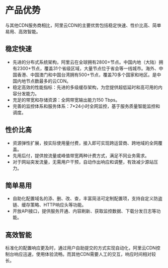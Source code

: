 # 产品优势

与其他CDN服务商相比，阿里云CDN的主要优势包括稳定快速、性价比高、简单易用、高效智能。

## 稳定快速

-   先进的分布式系统架构，阿里云在全球拥有2800+节点。中国内地（大陆）拥有2300+节点，覆盖31个省级区域，大量节点位于省会等一线城市。海外、中国香港、中国澳门和中国台湾拥有500+节点，覆盖70多个国家和地区。是中国内地节点数最多的云CDN。
-   稳定高效的性能指标：先进的多级缓存架构，为您提供超低延时和高可用的内容分发能力。
-   充足的带宽和存储资源：全网带宽输出能力150 Tbps。
-   完善的监控体系和服务体系：7\*24小时全网监控，基于服务质量智能监控和调度。

## 性价比高

-   资源弹性扩展，按实际使用量付费，接入即可实现跨运营商、跨地域的全网覆盖。
-   先用后付，提供按流量或峰值带宽两种计费方式，满足不同业务需求。
-   对于网站突发流量，无需用户干预，自动作出响应和调整，有效减少源站压力。

## 简单易用

-   自助化配置域名的添、删、改、查，丰富简洁可定制配置项，支持自定义防盗链、缓存策略、HTTP响应头等功能。
-   开放API接口，提供服务开通、内容刷新、获取监控数据、下载分发日志等功能。

## 高效智能

标准化的配置响应更及时，通过用户自助提交的方式实现自动化，阿里云CDN控制台响应迅速，使用体验流畅。而其他CDN需要人工的交互，响应时间相对较长。

